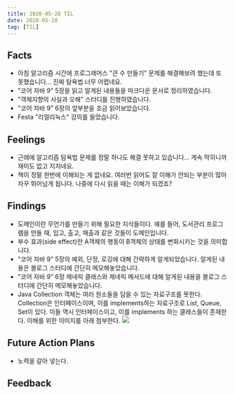 ```yaml
---
title: 2020-05-28 TIL
date: 2020-05-28
tag: [TIL]
---
```


## Facts

- 아침 알고리즘 시간에 프로그래머스 "큰 수 만들기" 문제를 해결해보려 했는데 또 못했습니다... 진짜 탐욕법 너무 어렵네요.
- "코어 자바 9" 5장을 읽고 알게된 내용들을 마크다운 문서로 정리하였습니다.
- "객체지향의 사실과 오해" 스터디를 진행하였습니다.
- "코어 자바 9" 6장의 앞부분을 조금 읽어보았습니다.
- Festa "리얼리눅스" 강의를 들었습니다.

## Feelings

- 근래에 알고리즘 탐욕법 문제를 정말 하나도 해결 못하고 있습니다... 계속 막히니까 재미도 없고 지치네요.
- 책이 정말 한번에 이해되는 게 없네요. 여러번 읽어도 잘 이해가 안되는 부분이 많아 자꾸 뛰어넘게 됩니다. 나중에 다시 읽을 때는 이해가 되겠죠?

## Findings

- 도메인이란 무언가를 만들기 위해 필요한 지식들이다. 예를 들어, 도서관리 프로그램을 만들 때, 입고, 출고, 매출과 같은 것들이 도메인입니다.
- 부수 효과(side effect)란 A객체의 행동이 B객체의 상태를 변화시키는 것을 의미합니다.
- "코어 자바 9" 5장의 예외, 단정, 로깅에 대해 간략하게 알게되었습니다. 알게된 내용은 블로그 스터디에 간단히 메모해놓았습니다.
- "코어 자바 9" 6장 제네릭 클래스와 제네릭 메서드에 대해 알게된 내용을 블로그 스터디에 간단히 메모해놓았습니다.
- Java Collection 객체는 여러 원소들을 담을 수 있는 자료구조를 뜻한다. Collection은 인터페이스이며, 이를 implements하는 자료구조로 List, Queue, Set이 있다. 이들 역시 인터페이스이고, 이를 implements 하는 클래스들이 존재한다. 이해를 위한 이미지를 아래 첨부한다.  <img src="https://img1.daumcdn.net/thumb/R1280x0/?scode=mtistory2&fname=https%3A%2F%2Fk.kakaocdn.net%2Fdn%2Fbea8Dr%2FbtqwKdIBQHH%2FS6fWcJsR5pM2o3JZKDryK0%2Fimg.png">

## Future Action Plans

- 노력을 갈아 넣는다.

## Feedback
